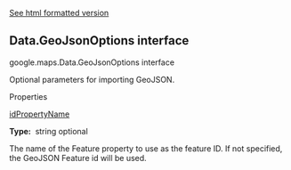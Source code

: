 [See html formatted version](https://huasofoundries.github.io/google-maps-documentation/Data.GeoJsonOptions.html)


Data.GeoJsonOptions interface
-----------------------------

google.maps.Data.GeoJsonOptions interface

Optional parameters for importing GeoJSON.

Properties

[idPropertyName](#Data.GeoJsonOptions.idPropertyName)

**Type:**  string optional

The name of the Feature property to use as the feature ID. If not specified, the GeoJSON Feature id will be used.